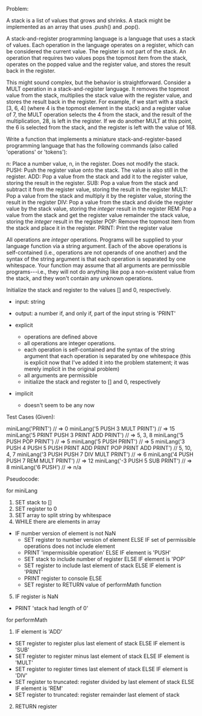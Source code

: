 Problem:

A stack is a list of values that grows and shrinks. A stack might be implemented as an array that uses .push() and .pop(). 

A stack-and-register programming language is a language that uses a stack of values. Each operation in the language operates on a register, which can be considered the current value. The register is not part of the stack. An operation that requires two values pops the topmost item from the stack, operates on the popped value and the register value, and stores the result back in the register.

This might sound complex, but the behavior is straightforward. Consider a MULT operation in a stack-and-register language. It removes the topmost value from the stack, multiplies the stack value with the register value, and stores the result back in the register. For example, if we start with a stack [3, 6, 4] (where 4 is the topmost element in the stack) and a register value of 7, the MULT operation selects the 4 from the stack, and the result of the multiplication, 28, is left in the register. If we do another MULT at this point, the 6 is selected from the stack, and the register is left with the value of 168.

Write a function that implements a miniature stack-and-register-based programming language that has the following commands (also called 'operations' or 'tokens'):

n: Place a number value, n, in the register. Does not modify the stack.
PUSH: Push the register value onto the stack. The value is also still in the register.
ADD: Pop a value from the stack and add it to the register value, storing the result in the register.
SUB: Pop a value from the stack and subtract it from the register value, storing the result in the register
MULT: Pop a value from the stack and multiply it by the register value, storing the result in the register
DIV: Pop a value from the stack and divide the register value by the stack value, storing the _integer_ result in the register
REM: Pop a value from the stack and get the register value remainder the stack value, storing the _integer_ result in the register
POP: Remove the topmost item from the stack and place it in the register.
PRINT: Print the register value

All operations are _integer_ operations. Programs will be supplied to your language function via a string argument. Each of the above operations is self-contained (i.e., operations are not operands of one another) and the syntax of the string argument is that each operation is separated by one whitespace. Your function may assume that all arguments are permissible programs---i.e., they will not do anything like pop a non-existent value from the stack, and they won't contain any unknown operations.

Initialize the stack and register to the values [] and 0, respectively. 

- input: string
- output: a number if, and only if, part of the input string is 'PRINT'

- explicit
  - operations are defined above
  - all operations are integer operations.
  - each operation is self-contained and the syntax of the string argument that each operation is separated by one whitespace (this is explicit now that I've added it into the problem statement; it was merely implicit in the original problem)
  - all arguments are permissible
  - initialize the stack and register to [] and 0, respectively

- implicit
  - doesn't seem to be any now

Test Cases (Given):

miniLang('PRINT') // => 0
miniLang('5 PUSH 3 MULT PRINT') // => 15
miniLang('5 PRINT PUSH 3 PRINT ADD PRINT') // => 5, 3, 8
miniLang('5 PUSH POP PRINT') // => 5
miniLang('5 PUSH PRINT') // => 5
miniLang('3 PUSH 4 PUSH 5 PUSH PRINT ADD PRINT POP PRINT ADD PRINT') // 5, 10, 4, 7
miniLang('3 PUSH PUSH 7 DIV MULT PRINT') // => 6
miniLang('4 PUSH PUSH 7 REM MULT PRINT') // => 12
miniLang('-3 PUSH 5 SUB PRINT') // => 8
miniLang('6 PUSH') // => n/a

Pseudocode:

for miniLang
1. SET stack to []
2. SET register to 0
3. SET array to split string by whitespace
4. WHILE there are elements in array
  - IF number version of element is not NaN
    - SET register to number version of element
    ELSE IF set of permissible operations does not include element
    - PRINT 'impermissible operation'
    ELSE IF element is 'PUSH'
    - SET stack to include number of register
    ELSE IF element is 'POP'
    - SET register to include last element of stack
    ELSE IF element is 'PRINT'
    - PRINT register to console
    ELSE
    - SET register to RETURN value of performMath function
5. IF register is NaN
  - PRINT 'stack had length of 0'

for performMath
1. IF element is 'ADD'
  - SET register to register plus last element of stack
  ELSE IF element is 'SUB'
  - SET register to register minus last element of stack
  ELSE IF element is 'MULT'
  - SET register to register times last element of stack
  ELSE IF element is 'DIV'
  - SET register to truncated: register divided by last element of stack
  ELSE IF element is 'REM'
  - SET register to truncated: register remainder last element of stack
2. RETURN register
